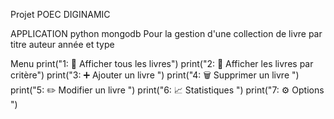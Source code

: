 Projet POEC DIGINAMIC

APPLICATION python mongodb
Pour la gestion d'une collection de livre par
titre auteur année et type

Menu
    print("1: 📖  Afficher tous les livres")
    print("2: 🤔  Afficher les livres par critère")
    print("3: ➕  Ajouter un livre ")
    print("4: 🗑️   Supprimer un livre ")
    print("5: ✏️   Modifier un livre ")
    print("6: 📈  Statistiques ")
    print("7: ⚙️   Options ")
